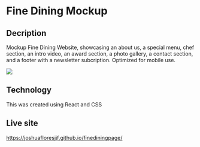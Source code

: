 # Fine Dining Mockup

## Decription
 Mockup Fine Dining Website, showcasing an about us, a special menu,
 chef section, an intro video, an award section, a photo gallery, a contact section, and a footer with a newsletter subcription.
 Optimized for mobile use.

 <img src='gif\Gericht Dining.gif'>

## Technology 
This was created using React and CSS 

## Live site
 https://joshuafloresjjf.github.io/finediningpage/




